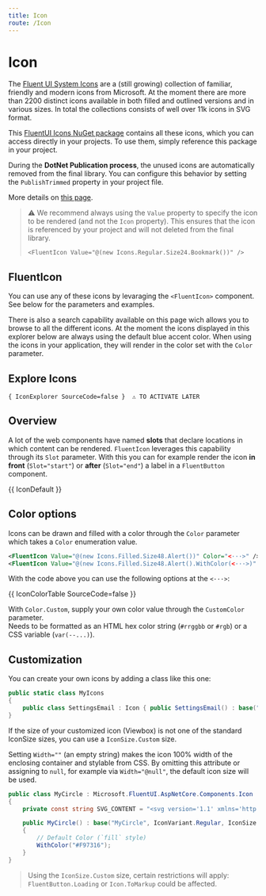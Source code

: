 ```yaml
---
title: Icon
route: /Icon
---
```


# Icon

The [Fluent UI System Icons](https://github.com/microsoft/fluentui-system-icons) are a (still growing) collection of familiar,
friendly and modern icons from Microsoft. At the moment there are more than 2200 distinct icons available in both filled
and outlined versions and in various sizes. In total the collections consists of well over 11k icons in SVG format.

This [FluentUI Icons NuGet package](https://www.nuget.org/packages/Microsoft.FluentUI.AspNetCore.Components.Icons) contains all these icons,
which you can access directly in your projects. To use them, simply reference this package in your project.

During the **DotNet Publication process**, the unused icons are automatically removed from the final library.
You can configure this behavior by setting the `PublishTrimmed` property in your project file.

More details on [this page](https://learn.microsoft.com/aspnet/core/blazor/host-and-deploy/configure-trimmer).

> ⚠️ We recommend always using the `Value` property to specify the icon to be rendered (and not the `Icon` property).
> This ensures that the icon is referenced by your project and will not deleted from the final library.
> 
> `<FluentIcon Value="@(new Icons.Regular.Size24.Bookmark())" />`

## FluentIcon

You can use any of these icons by levaraging the `<FluentIcon>` component. See below for the parameters and examples. 

There is also a search capability available on this page wich allows you to browse to all the different icons. At the moment the icons 
displayed in this explorer below are always using the default blue accent color. When using the icons in your application, they will render 
in the color set with the `Color` parameter.

## Explore Icons

`{ IconExplorer SourceCode=false }  ⚠️ TO ACTIVATE LATER`

## Overview

A lot of the web components have named **slots** that declare locations in which content can be rendered.
`FluentIcon` leverages this capability through its `Slot` parameter. With this you can for
example render the icon **in front** (`Slot="start"`) or **after** (`Slot="end"`) a label in a `FluentButton` component.

{{ IconDefault }}

## Color options

Icons can be drawn and filled with a color through the `Color` parameter which takes a `Color` enumeration value.

```xml
<FluentIcon Value="@(new Icons.Filled.Size48.Alert())" Color="<···>" />
<FluentIcon Value="@(new Icons.Filled.Size48.Alert().WithColor(<···>)" />
```

With the code above you can use the following options at the `<···>`:

{{ IconColorTable SourceCode=false }}

With `Color.Custom`, supply your own color value through the `CustomColor` parameter. <br/>
Needs to be formatted as an HTML hex color string (`#rrggbb` or `#rgb`) or a CSS variable (`var(--...)`).

## Customization

You can create your own icons by adding a class like this one:

```csharp
public static class MyIcons
{
    public class SettingsEmail : Icon { public SettingsEmail() : base("SettingsEmail", IconVariant.Regular, IconSize.Size20, "<svg width=\"20\" height=\"19\" viewBox=\"0 0 20 19\" fill=\"none\" xmlns=\"http://www.w3.org/2000/svg\"><path d=\"M15.6251 2.5H4.37508L4.2214 2.50428C2.79712 2.58396 1.66675 3.76414 1.66675 5.20833V13.125L1.67103 13.2787C1.75071 14.7029 2.93089 15.8333 4.37508 15.8333H9.76425C9.91725 15.4818 10.1354 15.1606 10.4087 14.8873L10.7126 14.5833H4.37508L4.25547 14.5785C3.50601 14.5177 2.91675 13.8902 2.91675 13.125V6.97833L9.709 10.5531L9.78908 10.5883C9.95267 10.647 10.135 10.6353 10.2912 10.5531L17.0834 6.9775V9.17258C17.5072 9.14483 17.9362 9.21517 18.3334 9.38358V5.20833L18.3292 5.05465C18.2494 3.63038 17.0693 2.5 15.6251 2.5ZM4.37508 3.75H15.6251L15.7447 3.75483C16.4942 3.81568 17.0834 4.44319 17.0834 5.20833V5.565L10.0001 9.29375L2.91675 5.56583V5.20833L2.92158 5.08873C2.98242 4.33926 3.60994 3.75 4.37508 3.75ZM15.9167 10.5579L10.9979 15.4766C10.7112 15.7633 10.5077 16.1227 10.4093 16.5162L10.0279 18.0418C9.86208 18.7052 10.4631 19.3062 11.1265 19.1403L12.6521 18.7588C13.0455 18.6605 13.4048 18.4571 13.6917 18.1703L18.6103 13.2516C19.3542 12.5078 19.3542 11.3018 18.6103 10.5579C17.8665 9.814 16.6605 9.814 15.9167 10.5579Z\" fill=\"#212121\" /></svg>") { } }
}
```

If the size of your customized icon (Viewbox) is not one of the standard IconSize sizes, you can use a `IconSize.Custom` size.

Setting `Width=""` (an empty string) makes the icon 100% width of the enclosing container and stylable from CSS.
By omitting this attribute or assigning to `null`, for example via `Width="@null"`, the default icon size will be used.

```csharp
public class MyCircle : Microsoft.FluentUI.AspNetCore.Components.Icon
{
    private const string SVG_CONTENT = "<svg version='1.1' xmlns='http://www.w3.org/2000/svg' viewBox='0 0 320 320'><circle cx='160' cy='160' r='140'/></svg>";

    public MyCircle() : base("MyCircle", IconVariant.Regular, IconSize.Custom, SVG_CONTENT)
    {
        // Default Color (`fill` style)
        WithColor("#F97316");
    }
}
```

> Using the `IconSize.Custom` size, certain restrictions will apply: `FluentButton.Loading` or `Icon.ToMarkup` could be affected.
